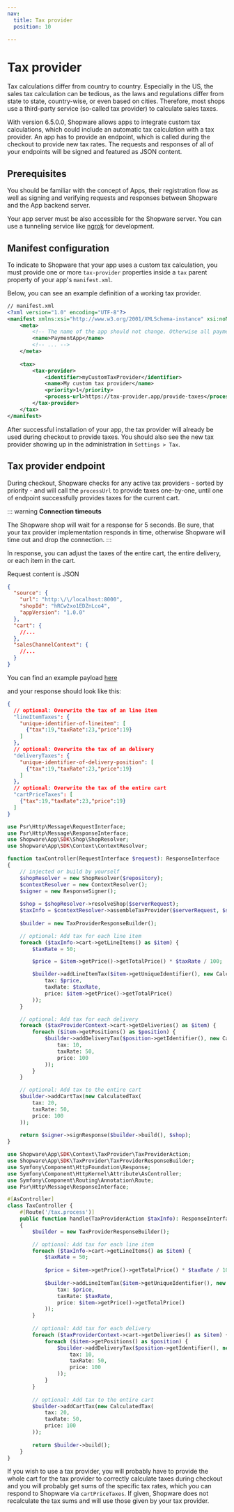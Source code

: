 ```yaml
---
nav:
  title: Tax provider
  position: 10

---
```


# Tax provider

Tax calculations differ from country to country. Especially in the US, the sales tax calculation can be tedious, as the laws and regulations differ from state to state, country-wise, or even based on cities. Therefore, most shops use a third-party service (so-called tax provider) to calculate sales taxes.

With version 6.5.0.0, Shopware allows apps to integrate custom tax calculations, which could include an automatic tax calculation with a tax provider. An app has to provide an endpoint, which is called during the checkout to provide new tax rates. The requests and responses of all of your endpoints will be signed and featured as JSON content.

## Prerequisites

You should be familiar with the concept of Apps, their registration flow as well as signing and verifying requests and responses between Shopware and the App backend server.

<PageRef page="app-base-guide" />

Your app server must be also accessible for the Shopware server.
You can use a tunneling service like [ngrok](https://ngrok.com/) for development.

## Manifest configuration

To indicate to Shopware that your app uses a custom tax calculation, you must provide one or more `tax-provider` properties inside a `tax` parent property of your app's `manifest.xml`.

Below, you can see an example definition of a working tax provider.

```xml
// manifest.xml
<?xml version="1.0" encoding="UTF-8"?>
<manifest xmlns:xsi="http://www.w3.org/2001/XMLSchema-instance" xsi:noNamespaceSchemaLocation="https://raw.githubusercontent.com/shopware/platform/trunk/src/Core/Framework/App/Manifest/Schema/manifest-2.0.xsd">
    <meta>
        <!-- The name of the app should not change. Otherwise all payment methods are created as duplicates. -->
        <name>PaymentApp</name>
        <!-- ... -->
    </meta>
    
    <tax>
        <tax-provider>
            <identifier>myCustomTaxProvider</identifier>                        <!-- Unique identifier of the tax provider -->
            <name>My custom tax provider</name>                                 <!-- Display name of the tax provider -->    
            <priority>1</priority>                                              <!-- Priority of the tax provider - can be changed in the administration as well -->
            <process-url>https://tax-provider.app/provide-taxes</process-url>     <!-- Url of your implementation - is called during checkout to provide taxes -->
        </tax-provider>
    </tax>
</manifest>
```

After successful installation of your app, the tax provider will already be used during checkout to provide taxes. You should also see the new tax provider showing up in the administration in `Settings > Tax`.

## Tax provider endpoint

During checkout, Shopware checks for any active tax providers - sorted by priority - and will call the `processUrl` to provide taxes one-by-one, until one of endpoint successfully provides taxes for the current cart.

::: warning
**Connection timeouts**

The Shopware shop will wait for a response for 5 seconds. Be sure, that your tax provider implementation responds in time, otherwise Shopware will time out and drop the connection.
:::

In response, you can adjust the taxes of the entire cart, the entire delivery, or each item in the cart.

<Tabs>

<Tab title="HTTP">

Request content is JSON

```json
{
  "source": {
    "url": "http:\/\/localhost:8000",
    "shopId": "hRCw2xo1EDZnLco4",
    "appVersion": "1.0.0"
  },
  "cart": {
    //...
  },
  "salesChannelContext": {
    //...
  }
}
```

You can find an example payload [here](https://github.com/shopware/app-php-sdk/blob/main/tests/Context/_fixtures/tax.json)

and your response should look like this:

```json
{
  // optional: Overwrite the tax of an line item
  "lineItemTaxes": {
    "unique-identifier-of-lineitem": [
      {"tax":19,"taxRate":23,"price":19}
    ]
  },
  // optional: Overwrite the tax of an delivery
  "deliveryTaxes": {
    "unique-identifier-of-delivery-position": [
      {"tax":19,"taxRate":23,"price":19}
    ]
  },
  // optional: Overwrite the tax of the entire cart
  "cartPriceTaxes": [
    {"tax":19,"taxRate":23,"price":19}
  ]
}
```

</Tab>

<Tab title="App PHP SDK">

```php
use Psr\Http\Message\RequestInterface;
use Psr\Http\Message\ResponseInterface;
use Shopware\App\SDK\Shop\ShopResolver;
use Shopware\App\SDK\Context\ContextResolver;

function taxController(RequestInterface $request): ResponseInterface
{
    // injected or build by yourself
    $shopResolver = new ShopResolver($repository);
    $contextResolver = new ContextResolver();
    $signer = new ResponseSigner();
    
    $shop = $shopResolver->resolveShop($serverRequest);
    $taxInfo = $contextResolver->assembleTaxProvider($serverRequest, $shop);
    
    $builder = new TaxProviderResponseBuilder();

    // optional: Add tax for each line item
    foreach ($taxInfo->cart->getLineItems() as $item) {
        $taxRate = 50;

        $price = $item->getPrice()->getTotalPrice() * $taxRate / 100;

        $builder->addLineItemTax($item->getUniqueIdentifier(), new CalculatedTax(
            tax: $price,
            taxRate: $taxRate,
            price: $item->getPrice()->getTotalPrice()
        ));
    }

    // optional: Add tax for each delivery
    foreach ($taxProviderContext->cart->getDeliveries() as $item) {
        foreach ($item->getPositions() as $position) {
            $builder->addDeliveryTax($position->getIdentifier(), new CalculatedTax(
                tax: 10,
                taxRate: 50,
                price: 100
            ));
        }
    }

    // optional: Add tax to the entire cart
    $builder->addCartTax(new CalculatedTax(
        tax: 20,
        taxRate: 50,
        price: 100
    ));
    
    return $signer->signResponse($builder->build(), $shop);
}
```

</Tab>

<Tab title="Symfony Bundle">

```php
use Shopware\App\SDK\Context\TaxProvider\TaxProviderAction;
use Shopware\App\SDK\TaxProvider\TaxProviderResponseBuilder;
use Symfony\Component\HttpFoundation\Response;
use Symfony\Component\HttpKernel\Attribute\AsController;
use Symfony\Component\Routing\Annotation\Route;
use Psr\Http\Message\ResponseInterface;

#[AsController]
class TaxController {
    #[Route('/tax.process')]
    public function handle(TaxProviderAction $taxInfo): ResponseInterface
    {
        $builder = new TaxProviderResponseBuilder();

        // optional: Add tax for each line item
        foreach ($taxInfo->cart->getLineItems() as $item) {
            $taxRate = 50;
    
            $price = $item->getPrice()->getTotalPrice() * $taxRate / 100;
    
            $builder->addLineItemTax($item->getUniqueIdentifier(), new CalculatedTax(
                tax: $price,
                taxRate: $taxRate,
                price: $item->getPrice()->getTotalPrice()
            ));
        }
    
        // optional: Add tax for each delivery
        foreach ($taxProviderContext->cart->getDeliveries() as $item) {
            foreach ($item->getPositions() as $position) {
                $builder->addDeliveryTax($position->getIdentifier(), new CalculatedTax(
                    tax: 10,
                    taxRate: 50,
                    price: 100
                ));
            }
        }
    
        // optional: Add tax to the entire cart
        $builder->addCartTax(new CalculatedTax(
            tax: 20,
            taxRate: 50,
            price: 100
        ));
        
        return $builder->build();
    }
}
```

</Tab>

</Tabs>

If you wish to use a tax provider, you will probably have to provide the whole cart for the tax provider to correctly calculate taxes during checkout and you will probably get sums of the specific tax rates, which you can respond to Shopware via `cartPriceTaxes`. If given, Shopware does not recalculate the tax sums and will use those given by your tax provider.

